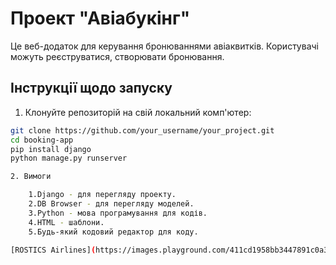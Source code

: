 # Проект "Авіабукінг"

Це веб-додаток для керування бронюваннями авіаквитків. Користувачі можуть реєструватися, створювати бронювання.
## Інструкції щодо запуску

1. Клонуйте репозиторій на свій локальний комп'ютер:

```bash
git clone https://github.com/your_username/your_project.git
cd booking-app
pip install django
python manage.py runserver

2. Вимоги

    1.Django - для перегляду проекту.
    2.DB Browser - для перегляду моделей.
    3.Python - мова програмування для кодів.
    4.HTML - шаблони.
    5.Будь-який кодовий редактор для коду.

[ROSTICS Airlines](https://images.playground.com/411cd1958bb3447891c0a3d3826a556c.jpeg)